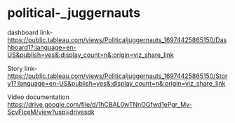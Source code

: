 # political-_juggernauts

dashboard link-https://public.tableau.com/views/Politicaljuggernauts_16974425865150/Dashboard1?:language=en-US&publish=yes&:display_count=n&:origin=viz_share_link

Story link-https://public.tableau.com/views/Politicaljuggernauts_16974425865150/Story1?:language=en-US&publish=yes&:display_count=n&:origin=viz_share_link

Video documentation  https://drive.google.com/file/d/1hCBAL0wTNnOGfwd1ePgr_Mv-ScvFIceM/view?usp=drivesdk
